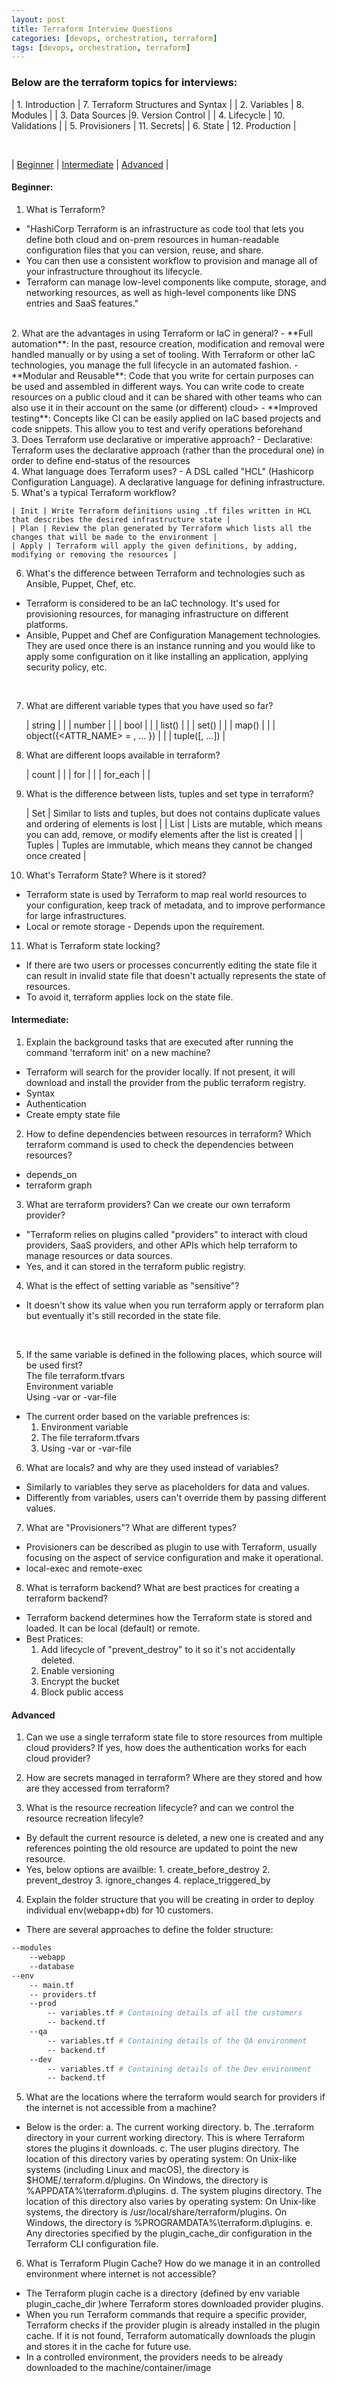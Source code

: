 ```yaml
---
layout: post
title: Terraform Interview Questions
categories: [devops, orchestration, terraform]
tags: [devops, orchestration, terraform]
---
```



### Below are the terraform topics for interviews:

| 1. Introduction | 7. Terraform Structures and Syntax | 
| 2. Variables | 8. Modules | 
| 3. Data Sources |9. Version Control | 
| 4. Lifecycle | 10. Validations |
| 5. Provisioners | 11. Secrets|
| 6. State | 12. Production | 

<br/>


| [Beginner](#beginner) | [Intermediate](#intermediate) | [Advanced](#advanced) | 


#### Beginner:
1. What is Terraform?
- "HashiCorp Terraform is an infrastructure as code tool that lets you define both cloud and on-prem resources in human-readable configuration files that you can version, reuse, and share. 
- You can then use a consistent workflow to provision and manage all of your infrastructure throughout its lifecycle. 
- Terraform can manage low-level components like compute, storage, and networking resources, as well as high-level components like DNS entries and SaaS features."
<br />
2. What are the advantages in using Terraform or IaC in general?
- **Full automation**: In the past, resource creation, modification and removal were handled manually or by using a set of tooling. With Terraform or other IaC technologies, you manage the full lifecycle in an automated fashion.
- **Modular and Reusable**: Code that you write for certain purposes can be used and assembled in different ways. You can write code to create resources on a public cloud and it can be shared with other teams who can also use it in their account on the same (or different) cloud>
- **Improved testing**: Concepts like CI can be easily applied on IaC based projects and code snippets. This allow you to test and verify operations beforehand
<br />
3. Does Terraform use declarative or imperative  approach?
- Declarative: Terraform uses the declarative approach (rather than the procedural one) in order to define end-status of the resources
<br />
4. What language does Terraform uses?
- A DSL called "HCL" (Hashicorp Configuration Language). A declarative language for defining infrastructure.
<br />
5. What's a typical Terraform workflow?

    | Init | Write Terraform definitions using .tf files written in HCL that describes the desired infrastructure state |
    | Plan | Review the plan generated by Terraform which lists all the changes that will be made to the environment |
    | Apply | Terraform will apply the given definitions, by adding, modifying or removing the resources | 


6. What's the difference between Terraform and technologies such as Ansible, Puppet, Chef, etc.
- Terraform is considered to be an IaC technology. It's used for provisioning resources, for managing infrastructure on different platforms.
- Ansible, Puppet and Chef are Configuration Management technologies. They are used once there is an instance running and you would like to apply some configuration on it like installing an application, applying security policy, etc.
<br />

7. What are different variable types that you have used so far?

    | string | | 
    | number | | 
    | bool | |
    | list(<TYPE>) | | 
    | set(<TYPE>) | | 
    | map(<TYPE>) | |
    | object({<ATTR_NAME> = <TYPE>, ... }) | |
    | tuple([<TYPE>, ...]) | 

8. What are different loops available in terraform?

    | count | |
    | for | |
    | for_each | | 

9. What is the difference between lists, tuples and set type in terraform?

    | Set | Similar to lists and tuples, but does not contains duplicate values and ordering of elements is lost | 
    | List | Lists are mutable, which means you can add, remove, or modify elements after the list is created |
    | Tuples | Tuples are immutable, which means they cannot be changed once created | 

10. What's Terraform State? Where is it stored? 
- Terraform state is used by Terraform to map real world resources to your configuration, keep track of metadata, and to improve performance for large infrastructures.
- Local or remote storage - Depends upon the requirement.

11. What is Terraform state locking? 
- If there are two users or processes concurrently editing the state file it can result in invalid state file that doesn't actually represents the state of resources.
- To avoid it, terraform applies lock on the state file.


#### Intermediate:
1. Explain the background tasks that are executed after running the command 'terraform init' on a new machine?
- Terraform will search for the provider locally. If not present, it will download and install the provider from the public terraform registry.
- Syntax
- Authentication
- Create empty state file

2. How to define dependencies between resources in terraform? Which terraform command is used to check the dependencies between resources?
- depends_on
- terraform graph

3. What are terraform providers? Can we create our own terraform provider? 
- "Terraform relies on plugins called "providers" to interact with cloud providers, SaaS providers, and other APIs which help terraform to manage resources or data sources.
- Yes, and it can stored in the terraform public registry.

4. What is the effect of setting variable as "sensitive"?
- It doesn't show its value when you run terraform apply or terraform plan but eventually it's still recorded in the state file.
<br />

5. If the same variable is defined in the following places, which source will be used first?
    <br /> The file terraform.tfvars
    <br /> Environment variable 
    <br /> Using -var or -var-file  
- The current order based on the variable prefrences is:
    1. Environment variable
    2. The file terraform.tfvars
    3. Using -var or -var-file

6. What are locals? and why are they used instead of variables?
- Similarly to variables they serve as placeholders for data and values. 
- Differently from variables, users can't override them by passing different values.

7. What are "Provisioners"? What are different types?
- Provisioners can be described as plugin to use with Terraform, usually focusing on the aspect of service configuration and make it operational.
- local-exec and remote-exec

8. What is terraform backend? What are best practices for creating a terraform backend?
- Terraform backend determines how the Terraform state is stored and loaded. It can be local (default) or remote.
- Best Pratices:
    1. Add lifecycle of "prevent_destroy" to it so it's not accidentally deleted.
    2. Enable versioning
    3. Encrypt the bucket 
    4. Block public access


#### Advanced
1. Can we use a single terraform state file to store resources from multiple cloud providers? If yes, how does the authentication works for each cloud provider?

2. How are secrets managed in terraform? Where are they stored and how are they accessed from terraform?

3. What is the resource recreation lifecycle? and can we control the resource recreation lifecyle?
- By default the current resource is deleted, a new one is created and any references pointing the old resource are updated to point the new resource.
-  Yes, below options are availble:
        1. create_before_destroy
        2. prevent_destroy
        3. ignore_changes
        4. replace_triggered_by

4. Explain the folder structure that you will be creating in order to deploy individual env(webapp+db) for 10 customers.
- There are several approaches to define the folder structure:

```bash
--modules
    --webapp
    --database
--env
    -- main.tf
    -- providers.tf
    --prod
        -- variables.tf # Containing details of all the customers
        -- backend.tf
    --qa
        -- variables.tf # Containing details of the QA environment
        -- backend.tf
    --dev
        -- variables.tf # Containing details of the Dev environment
        -- backend.tf
```

5. What are the locations where the terraform would search for providers if the internet is not accessible from a machine?
- Below is the order:
    a. The current working directory.
    b. The .terraform directory in your current working directory. This is where Terraform stores the plugins it downloads.
    c. The user plugins directory. The location of this directory varies by operating system:
        On Unix-like systems (including Linux and macOS), the directory is $HOME/.terraform.d/plugins.
        On Windows, the directory is %APPDATA%\terraform.d\plugins.
    d. The system plugins directory. The location of this directory also varies by operating system:
        On Unix-like systems, the directory is /usr/local/share/terraform/plugins.
        On Windows, the directory is %PROGRAMDATA%\terraform.d\plugins.
    e. Any directories specified by the plugin_cache_dir configuration in the Terraform CLI configuration file.

6. What is Terraform Plugin Cache? How do we manage it in an controlled environment where internet is not accessible?
- The Terraform plugin cache is a directory (defined by env variable plugin_cache_dir )where Terraform stores downloaded provider plugins. 
- When you run Terraform commands that require a specific provider, Terraform checks if the provider plugin is already installed in the plugin cache. If it is not found, Terraform automatically downloads the plugin and stores it in the cache for future use.
- In a controlled environment, the providers needs to be already downloaded to the machine/container/image